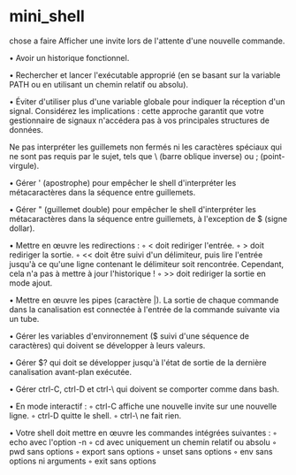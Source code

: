 # mini_shell

chose a faire 
Afficher une invite lors de l'attente d'une nouvelle commande.

• Avoir un historique fonctionnel.

• Rechercher et lancer l'exécutable approprié (en se basant sur la variable PATH ou en utilisant un chemin relatif ou absolu).

• Éviter d'utiliser plus d'une variable globale pour indiquer la réception d'un signal. Considérez les implications : cette approche garantit que votre gestionnaire de signaux n'accédera pas à vos principales structures de données.

Ne pas interpréter les guillemets non fermés ni les caractères spéciaux qui ne sont pas requis par le sujet, tels que \ (barre oblique inverse) ou ; (point-virgule).

• Gérer ' (apostrophe) pour empêcher le shell d'interpréter les métacaractères dans la séquence entre guillemets.

• Gérer " (guillemet double) pour empêcher le shell 
d'interpréter les métacaractères dans la séquence entre guillemets, à l'exception de $ (signe dollar).

• Mettre en œuvre les redirections :
  ◦ < doit rediriger l'entrée.
  ◦ > doit rediriger la sortie.
  ◦ << doit être suivi d'un délimiteur, puis lire l'entrée jusqu'à ce qu'une ligne contenant le délimiteur soit rencontrée. Cependant, cela n'a pas à mettre à jour l'historique !
  ◦ >> doit rediriger la sortie en mode ajout.

• Mettre en œuvre les pipes (caractère |). La sortie de chaque commande dans la canalisation est connectée à l'entrée de la commande suivante via un tube.

• Gérer les variables d'environnement ($ suivi d'une séquence de caractères) qui doivent se développer à leurs valeurs.

• Gérer $? qui doit se développer jusqu'à l'état de sortie de la dernière canalisation avant-plan exécutée.

• Gérer ctrl-C, ctrl-D et ctrl-\ qui doivent se comporter comme dans bash.

• En mode interactif :
  ◦ ctrl-C affiche une nouvelle invite sur une nouvelle ligne.
  ◦ ctrl-D quitte le shell.
  ◦ ctrl-\ ne fait rien.
  
• Votre shell doit mettre en œuvre les commandes intégrées suivantes :
  ◦ echo avec l'option -n
  ◦ cd avec uniquement un chemin relatif ou absolu
  ◦ pwd sans options
  ◦ export sans options
  ◦ unset sans options
  ◦ env sans options ni arguments
  ◦ exit sans options